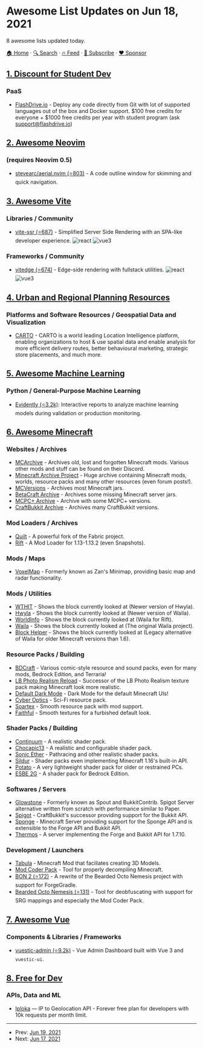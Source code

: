# Awesome List Updates on Jun 18, 2021

8 awesome lists updated today.

[🏠 Home](/README.md) · [🔍 Search](https://www.trackawesomelist.com/search/) · [🔥 Feed](https://www.trackawesomelist.com/rss.xml) · [📮 Subscribe](https://trackawesomelist.us17.list-manage.com/subscribe?u=d2f0117aa829c83a63ec63c2f&id=36a103854c) · [❤️  Sponsor](https://github.com/sponsors/theowenyoung)



## [1. Discount for Student Dev](/content/AchoArnold/discount-for-student-dev/README.md)

### PaaS

*   [FlashDrive.io](https://flashdrive.io) - Deploy any code directly from Git with lot of supported languages out of the box and Docker support. $100 free credits for everyone + $1000 free credits per year with student program (ask [support@flashdrive.io](https://github.com/AchoArnold/discount-for-student-dev/blob/master/README.md/mailto:support@flashdrive.io))

## [2. Awesome Neovim](/content/rockerBOO/awesome-neovim/README.md)

### (requires Neovim 0.5)

*   [stevearc/aerial.nvim (⭐803)](https://github.com/stevearc/aerial.nvim) - A code outline window for skimming and quick navigation.

## [3. Awesome Vite](/content/vitejs/awesome-vite/README.md)

### Libraries / Community

*   [vite-ssr (⭐687)](https://github.com/frandiox/vite-ssr) - Simplified Server Side Rendering with an SPA-like developer experience. ![react](https://img.shields.io/badge/-React-4ab2cf) ![vue3](https://img.shields.io/badge/-Vue%203-42b883)

### Frameworks / Community

*   [vitedge (⭐674)](https://github.com/frandiox/vitedge) - Edge-side rendering with fullstack utilities. ![react](https://img.shields.io/badge/-React-4ab2cf) ![vue3](https://img.shields.io/badge/-Vue%203-42b883)

## [4. Urban and Regional Planning Resources](/content/APA-Technology-Division/urban-and-regional-planning-resources/README.md)

### Platforms and Software Resources / Geospatial Data and Visualization

*   [CARTO](https://carto.com/) - CARTO is a world leading Location Intelligence platform, enabling organizations to host & use spatial data and enable analysis for more efficient delivery routes, better behavioural marketing, strategic store placements, and much more.

## [5. Awesome Machine Learning](/content/josephmisiti/awesome-machine-learning/README.md)

### Python / General-Purpose Machine Learning

*   [Evidently (⭐3.2k)](https://github.com/evidentlyai/evidently): Interactive reports to analyze machine learning models during validation or production monitoring.

## [6. Awesome Minecraft](/content/bs-community/awesome-minecraft/README.md)

### Websites / Archives

*   [MCArchive](https://mcarchive.net/) - Archives old, lost and forgotten Minecraft mods. Various other mods and stuff can be found on their Discord.
*   [Minecraft Archive Project](http://map.crummy.com/) - Huge archive containing Minecraft mods, worlds, resource packs and many other resources (even forum posts!).
*   [MCVersions](https://mcversions.net/) - Archives most Minecraft jars.
*   [BetaCraft Archive](http://betacraft.pl/server-archive/minecraft/) - Archives some missing Minecraft server jars.
*   [MCPC+ Archive](https://iruril.tistory.com/category/%EB%A7%88%EC%9D%B8%ED%81%AC%EB%9E%98%ED%94%84%ED%8A%B8%28Minecraft%29/Server) - Archive with some MCPC+ versions.
*   [CraftBukkit Archive](https://drive.google.com/drive/u/0/folders/0B3_qSeCQW2vKSy13TVdKWWhNQ3M) - Archives many CraftBukkit versions.

### Mod Loaders / Archives

*   [Quilt](https://quiltmc.org/) - A powerful fork of the Fabric project.
*   [Rift](https://www.curseforge.com/minecraft/mc-mods/rift) - A Mod Loader for 1.13-1.13.2 (even Snapshots).

### Mods / Maps

*   [VoxelMap](https://www.curseforge.com/minecraft/mc-mods/voxelmap) - Formerly known as Zan's Minimap, providing basic map and radar functionality.

### Mods / Utilities

*   [WTHIT](https://www.curseforge.com/minecraft/mc-mods/wthit) - Shows the block currently looked at (Newer version of Hwyla).
*   [Hwyla](https://www.curseforge.com/minecraft/mc-mods/hwyla) - Shows the block currently looked at (Newer version of Waila).
*   [WorldInfo](https://www.curseforge.com/minecraft/mc-mods/worldinfo) - Shows the block currently looked at (Waila for Rift).
*   [Waila](https://www.curseforge.com/minecraft/mc-mods/waila) - Shows the block currently looked at (The original Waila project).
*   [Block Helper](https://www.curseforge.com/minecraft/mc-mods/block-helper) - Shows the block currently looked at (Legacy alternative of Waila for older Minecraft versions than 1.6).

### Resource Packs / Building

*   [BDCraft](https://bdcraft.net/) - Various comic-style resource and sound packs, even for many mods, Bedrock Edition, and Terraria!
*   [LB Photo Realism Reload](https://www.curseforge.com/minecraft/texture-packs/lb-photo-realism-reload) - Successor of the LB Photo Realism texture pack making Minecraft look more realistic.
*   [Default Dark Mode](https://www.curseforge.com/minecraft/texture-packs/default-dark-mode) - Dark Mode for the default Minecraft UIs!
*   [Cyber Optics](https://www.planetminecraft.com/texture-pack/cyber-optics-v10/) - Sci-Fi resource pack.
*   [Soartex](https://soartex.net/) - Smooth resource pack with mod support.
*   [Faithful](https://faithful.team/) - Smooth textures for a furbished default look.

### Shader Packs / Building

*   [Continuum](https://continuum.graphics/) - A realistic shader pack.
*   [Chocapic13](https://www.curseforge.com/minecraft/customization/chocapic13-shaders) - A realistic and configurable shader pack.
*   [Sonic Ether](https://www.sonicether.com/) - Pathracing and other realistic shader packs.
*   [Sildur](https://sildurs-shaders.github.io/) - Shader packs even implementing Minecraft 1.16's built-in API.
*   [Potato](https://rre36.com/potato-shader) - A very lightweight shader pack for older or restrained PCs.
*   [ESBE 2G](https://mcbeeringi.github.io/esbe-2g/) - A shader pack for Bedrock Edition.

### Softwares / Servers

*   [Glowstone](https://glowstone.net/) - Formerly known as Spout and BukkitContrib. Spigot Server alternative written from scratch with performance similar to Paper.
*   [Spigot](https://www.spigotmc.org/) - CraftBukkit's successor providing support for the Bukkit API.
*   [Sponge](https://www.spongepowered.org/) - Minecraft Server providing support for the Sponge API and is extensible to the Forge API and Bukkit API.
*   [Thermos](https://cyberdynecc.github.io/Thermos/install) - A server implementing the Forge and Bukkit API for 1.7.10.

### Development / Launchers

*   [Tabula](https://www.curseforge.com/minecraft/mc-mods/tabula-minecraft-modeler) - Minecraft Mod that faciliates creating 3D Models.
*   [Mod Coder Pack](https://minecraft.fandom.com/wiki/Programs_and_editors/Mod_Coder_Pack) - Tool for properly decompiling Minecraft.
*   [BON 2 (⭐172)](https://github.com/tterrag1098/BON2) - A rewrite of the Bearded Octo Nemesis project with support for ForgeGradle.
*   [Bearded Octo Nemesis (⭐131)](https://github.com/immibis/bearded-octo-nemesis) - Tool for deobfuscating with support for SRG mappings and especially the Mod Coder Pack.

## [7. Awesome Vue](/content/vuejs/awesome-vue/README.md)

### Components & Libraries / Frameworks

*   [vuestic-admin (⭐9.2k)](https://github.com/epicmaxco/vuestic-admin) - Vue Admin Dashboard built with Vue 3 and `vuestic-ui`.

## [8. Free for Dev](/content/ripienaar/free-for-dev/README.md)

### APIs, Data and ML

*   [Iploka](https://iploka.com/) — IP to Geolocation API - Forever free plan for developers with 10k requests per month limit.

---

- Prev: [Jun 19, 2021](/content/2021/06/19/README.md)
- Next: [Jun 17, 2021](/content/2021/06/17/README.md)